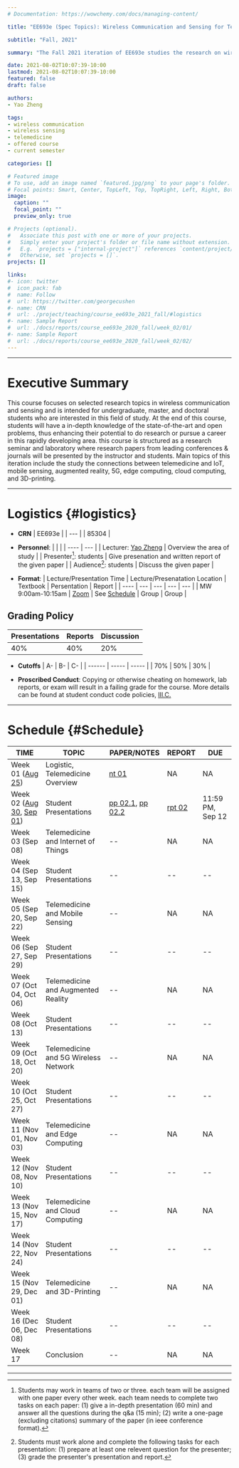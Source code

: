 ```yaml
---
# Documentation: https://wowchemy.com/docs/managing-content/

title: "EE693e (Spec Topics): Wireless Communication and Sensing for Telemedicine"

subtitle: "Fall, 2021"

summary: "The Fall 2021 iteration of EE693e studies the research on wireless communication and sensor for Telemedicine."

date: 2021-08-02T10:07:39-10:00
lastmod: 2021-08-02T10:07:39-10:00
featured: false
draft: false

authors:
- Yao Zheng

tags:
- wireless communication
- wireless sensing
- telemedicine
- offered course
- current semester

categories: []

# Featured image
# To use, add an image named `featured.jpg/png` to your page's folder.
# Focal points: Smart, Center, TopLeft, Top, TopRight, Left, Right, BottomLeft, Bottom, BottomRight.
image:
  caption: ""
  focal_point: ""
  preview_only: true

# Projects (optional).
#   Associate this post with one or more of your projects.
#   Simply enter your project's folder or file name without extension.
#   E.g. `projects = ["internal-project"]` references `content/project/deep-learning/index.md`.
#   Otherwise, set `projects = []`.
projects: []

links:
#- icon: twitter
#  icon_pack: fab
#  name: Follow
#  url: https://twitter.com/georgecushen
#- name: CRN
#  url: ./project/teaching/course_ee693e_2021_fall/#logistics
#- name: Sample Report
#  url: ./docs/reports/course_ee693e_2020_fall/week_02/01/
#- name: Sample Report
#  url: ./docs/reports/course_ee693e_2020_fall/week_02/02/
---
```

***
# Executive Summary
This course focuses on selected research topics in wireless communication and sensing and is intended for undergraduate, master, and doctoral students who are interested in this field of study. At the end of this course, students will have a in-depth knowledge of the state-of-the-art and open problems, thus enhancing their potential to do research or pursue a career in this rapidly developing area. this course is structured as a research seminar and laboratory where research papers from leading conferences & journals will be presented by the instructor and students. Main topics of this iteration include the study the connections between telemedicine and IoT, mobile sensing, augmented reality, 5G, edge computing, cloud computing, and 3D-printing.

***
# Logistics {#logistics}
- **CRN**
| EE693e |
| ---    |
| 85304  |

- **Personnel**:
|                                                    |                                                        |
| ----                                               | ---                                                    |
| Lecturer: [Yao Zheng](mailto:yao.zheng@hawaii.edu) | Overview the area of study                             |
| Presenter[^1]: students                            | Give presenation and written report of the given paper |
| Audience[^2]: students                             | Discuss the given paper                                |

- **Format**:
| Lecture/Presentation Time | Lecture/Presenatation Location              | Textbook                                                             | Persentation | Report |
| ----                      | ---                                         | ---                                                                  | ---          | ---    |
| MW 9:00am-10:15am         | [Zoom](https://hawaii.zoom.us/j/5764842348) | See [Schedule](./project/teaching/course_ee693e_2021_fall/#schedule) | Group        | Group  |


## Grading Policy
| Presentations | Reports | Discussion   |
| ----------    | ------  | ------------ |
| 40%           | 40%     | 20%          |

- **Cutoffs**
| A-     | B-    | C-    |
| ------ | ----- | ----- |
| 70%    | 50%   | 30%   |

- **Proscribed Conduct**: Copying or otherwise cheating on homework, lab reports, or exam will result in a failing grade for the course. More details can be found at student conduct code policies, [III.C.](http://studentaffairs.manoa.hawaii.edu/policies/conduct_code/proscribed_conduct.php)

***

# Schedule {#Schedule}

| TIME                                                                 | TOPIC                                                  | PAPER/NOTES                                    | REPORT               | DUE              |
| ---------                                                            | ------------------------------------------------------ | -----                                          | ---                  | ---              |
| Week 01 ([Aug 25][recording 0825 url])                               | Logistic, Telemedicine Overview                        | [nt 01][nt 01 url]                             | NA                   | NA               |
| Week 02 ([Aug 30][recording 0830 url], [Sep 01][recording 0901 url]) | Student Presentations                                  | [pp 02.1][pp 02.1 url], [pp 02.2][pp 02.2 url] | [rpt 02][rpt 02 url] | 11:59 PM, Sep 12 |
| Week 03 (Sep 08)                                                     | Telemedicine and Internet of Things                    | --                                             | NA                   | NA               |
| Week 04 (Sep 13, Sep 15)                                             | Student Presentations                                  | --                                             | --                   | --               |
| Week 05 (Sep 20, Sep 22)                                             | Telemedicine and Mobile Sensing                        | --                                             | NA                   | NA               |
| Week 06 (Sep 27, Sep 29)                                             | Student Presentations                                  | --                                             | --                   | --               |
| Week 07 (Oct 04, Oct 06)                                             | Telemedicine and Augmented Reality                     | --                                             | NA                   | NA               |
| Week 08 (Oct 13)                                                     | Student Presentations                                  | --                                             | --                   | --               |
| Week 09 (Oct 18, Oct 20)                                             | Telemedicine and 5G Wireless Network                   | --                                             | NA                   | NA               |
| Week 10 (Oct 25, Oct 27)                                             | Student Presentations                                  | --                                             | --                   | --               |
| Week 11 (Nov 01, Nov 03)                                             | Telemedicine and Edge Computing                        | --                                             | NA                   | NA               |
| Week 12 (Nov 08, Nov 10)                                             | Student Presentations                                  | --                                             | --                   | --               |
| Week 13 (Nov 15, Nov 17)                                             | Telemedicine and Cloud Computing                       | --                                             | NA                   | NA               |
| Week 14 (Nov 22, Nov 24)                                             | Student Presentations                                  | --                                             | --                   | --               |
| Week 15 (Nov 29, Dec 01)                                             | Telemedicine and 3D-Printing                           | --                                             | NA                   | NA               |
| Week 16 (Dec 06, Dec 08)                                             | Student Presentations                                  | --                                             | --                   | --               |
| Week 17                                                              | Conclusion                                             | --                                             | NA                   | NA               |

***

[footnote]: # ()

[^1]: Students may work in teams of two or three. each team will be assigned with one paper every other week. each team needs to complete two tasks on each paper: (1) give a in-depth presentation (60 min) and answer all the questions during the q&a (15 min); (2) write a one-page (excluding citations) summary of the paper (in ieee conference format).

[^2]: Students must work alone and complete the following tasks for each presentation: (1) prepare at least one relevent question for the presenter; (3) grade the presenter's presentation and report. 

[recording urls]: # (recording urls)
[recording 0825 url]: https://youtu.be/K8K8w4nn3LE
[recording 0830 url]: https://youtu.be/KoFTqDBtoJQ
[recording 0901 url]: https://youtu.be/mjYajOtTV7A

[note urls]: # (note urls)
[nt 01 url]: https://gustybear-websites.s3.us-west-2.amazonaws.com/course_ee693e_2021_fall/ee693e_fall_2021_week_01.pdf

[paper urls]: # (paper urls)
[pp 02.1 url]: https://gustybear-websites.s3.us-west-2.amazonaws.com/course_ee693e_2021_fall/week_02_1.zip
[pp 02.2 url]: https://gustybear-websites.s3.us-west-2.amazonaws.com/course_ee693e_2021_fall/week_02_2.zip

[report urls]: # (report urls)
[rpt 02 url]: ../../../docs/reports/course_ee693e_2021_fall/week_02/
